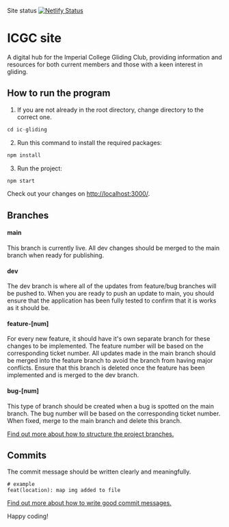 Site status
[![Netlify Status](https://api.netlify.com/api/v1/badges/c1ef4491-f216-4554-9c01-adecf56857c9/deploy-status)](https://app.netlify.com/sites/icgliding/deploys)

# ICGC site
A digital hub for the Imperial College Gliding Club, providing information and resources for both current members and those with a keen interest in gliding.

## How to run the program

1. If you are not already in the root directory, change directory to the correct one. 
```javascript
cd ic-gliding
```

2. Run this command to install the required packages:
```javascript
npm install
```

3. Run the project:
```javascript
npm start
```
Check out your changes on [http://localhost:3000/](http://localhost:3000/).

## Branches 
#### main
 This branch is currently live. All dev changes should be merged to the main branch when ready for publishing.

#### dev
The dev branch is where all of the updates from feature/bug branches will be pushed to. When you are ready to push an update to main, you should ensure that the application has been fully tested to confirm that it is works as it should be. 

#### feature-[num]
For every new feature, it should have it's own separate branch for these changes to be implemented. The feature number will be based on the corresponding ticket number. All updates made in the main branch should be merged into the feature branch to avoid the branch from having major conflicts. Ensure that this branch is deleted once the feature has been implemented and is merged to the dev branch.

#### bug-[num]
This type of branch should be created when a bug is spotted on the main branch. The bug number will be based on the corresponding ticket number. When fixed, merge to the main branch and delete this branch. 

[Find out more about how to structure the project branches.](https://gist.github.com/digitaljhelms/4287848)

## Commits
The commit message should be written clearly and meaningfully. 
``` 
# example
feat(location): map img added to file
```
[Find out more about how to write good commit messages.](https://medium.com/front-end-weekly/how-to-write-good-git-commit-messages-like-a-pro-2c12f01569d9)

Happy coding!
